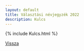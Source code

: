 ```yaml
---
layout: default
title: Választási névjegyzék 2022
description: Kulcs
---
```


{% include Kulcs.html %}

[Vissza](./)